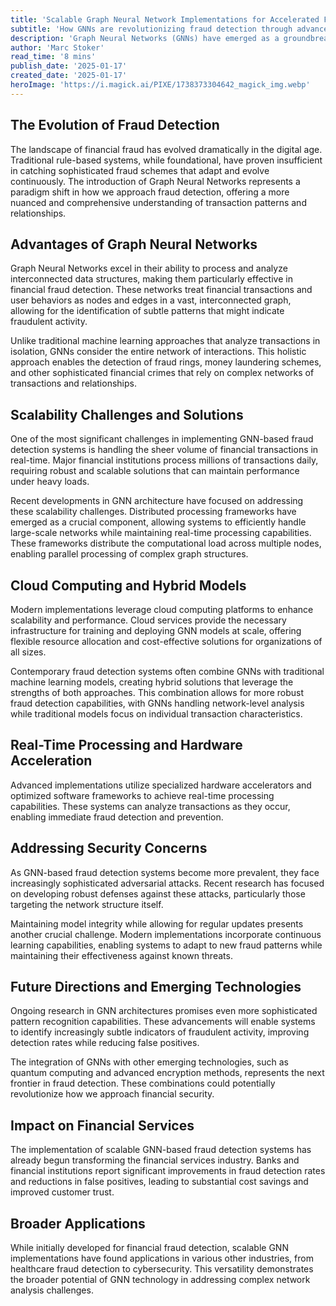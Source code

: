 ```yaml
---
title: 'Scalable Graph Neural Network Implementations for Accelerated Fraud Detection'
subtitle: 'How GNNs are revolutionizing fraud detection through advanced network analysis'
description: 'Graph Neural Networks (GNNs) have emerged as a groundbreaking approach in the fight against financial fraud, offering unprecedented capabilities in analyzing complex transaction networks and identifying suspicious patterns. This article explores the latest developments in scalable GNN implementations and their transformative impact on fraud detection systems.'
author: 'Marc Stoker'
read_time: '8 mins'
publish_date: '2025-01-17'
created_date: '2025-01-17'
heroImage: 'https://i.magick.ai/PIXE/1738373304642_magick_img.webp'
---
```


## The Evolution of Fraud Detection

The landscape of financial fraud has evolved dramatically in the digital age. Traditional rule-based systems, while foundational, have proven insufficient in catching sophisticated fraud schemes that adapt and evolve continuously. The introduction of Graph Neural Networks represents a paradigm shift in how we approach fraud detection, offering a more nuanced and comprehensive understanding of transaction patterns and relationships.

## Advantages of Graph Neural Networks

Graph Neural Networks excel in their ability to process and analyze interconnected data structures, making them particularly effective in financial fraud detection. These networks treat financial transactions and user behaviors as nodes and edges in a vast, interconnected graph, allowing for the identification of subtle patterns that might indicate fraudulent activity.

Unlike traditional machine learning approaches that analyze transactions in isolation, GNNs consider the entire network of interactions. This holistic approach enables the detection of fraud rings, money laundering schemes, and other sophisticated financial crimes that rely on complex networks of transactions and relationships.

## Scalability Challenges and Solutions

One of the most significant challenges in implementing GNN-based fraud detection systems is handling the sheer volume of financial transactions in real-time. Major financial institutions process millions of transactions daily, requiring robust and scalable solutions that can maintain performance under heavy loads.

Recent developments in GNN architecture have focused on addressing these scalability challenges. Distributed processing frameworks have emerged as a crucial component, allowing systems to efficiently handle large-scale networks while maintaining real-time processing capabilities. These frameworks distribute the computational load across multiple nodes, enabling parallel processing of complex graph structures.

## Cloud Computing and Hybrid Models

Modern implementations leverage cloud computing platforms to enhance scalability and performance. Cloud services provide the necessary infrastructure for training and deploying GNN models at scale, offering flexible resource allocation and cost-effective solutions for organizations of all sizes.

Contemporary fraud detection systems often combine GNNs with traditional machine learning models, creating hybrid solutions that leverage the strengths of both approaches. This combination allows for more robust fraud detection capabilities, with GNNs handling network-level analysis while traditional models focus on individual transaction characteristics.

## Real-Time Processing and Hardware Acceleration

Advanced implementations utilize specialized hardware accelerators and optimized software frameworks to achieve real-time processing capabilities. These systems can analyze transactions as they occur, enabling immediate fraud detection and prevention.

## Addressing Security Concerns

As GNN-based fraud detection systems become more prevalent, they face increasingly sophisticated adversarial attacks. Recent research has focused on developing robust defenses against these attacks, particularly those targeting the network structure itself.

Maintaining model integrity while allowing for regular updates presents another crucial challenge. Modern implementations incorporate continuous learning capabilities, enabling systems to adapt to new fraud patterns while maintaining their effectiveness against known threats.

## Future Directions and Emerging Technologies

Ongoing research in GNN architectures promises even more sophisticated pattern recognition capabilities. These advancements will enable systems to identify increasingly subtle indicators of fraudulent activity, improving detection rates while reducing false positives.

The integration of GNNs with other emerging technologies, such as quantum computing and advanced encryption methods, represents the next frontier in fraud detection. These combinations could potentially revolutionize how we approach financial security.

## Impact on Financial Services

The implementation of scalable GNN-based fraud detection systems has already begun transforming the financial services industry. Banks and financial institutions report significant improvements in fraud detection rates and reductions in false positives, leading to substantial cost savings and improved customer trust.

## Broader Applications

While initially developed for financial fraud detection, scalable GNN implementations have found applications in various other industries, from healthcare fraud detection to cybersecurity. This versatility demonstrates the broader potential of GNN technology in addressing complex network analysis challenges.